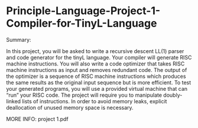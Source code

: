 # Principle-Language-Project-1-Compiler-for-TinyL-Language

Summary:

In this project, you will be asked to write a recursive descent LL(1) parser and code generator for the tinyL language. Your compiler will generate RISC machine instructions. You will also write a code optimizer that takes RISC machine instructions as input and removes redundant code. The output of the optimizer is a sequence of RISC machine instructions which produces the same results as the original input sequence but is more efficient. To test your generated programs, you will use a provided virtual machine that can “run” your RISC code. The project will require you to manipulate doubly-linked lists of instructions. In order to avoid memory leaks, explicit deallocation of unused memory space is necessary.

MORE INFO: project 1.pdf
